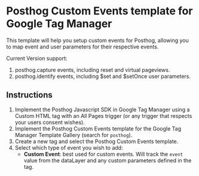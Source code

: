 # Posthog Custom Events template for Google Tag Manager

This template will help you setup custom events for Posthog, allowing you to map event and user parameters for their respective events.

Current Version support:

1. posthog.capture events, including reset and virtual pageviews.
2. posthog.identify events, including $set and $setOnce user parameters.

## Instructions

1. Implement the Posthog Javascript SDK in Google Tag Manager using a Custom HTML tag with an All Pages trigger (or any trigger that respects your users consent wishes).
2. Implement the Posthog Custom Events template for the Google Tag Manager Template Gallery (search for `posthog`).
3. Create a new tag and select the Posthog Custom Events template.
4. Select which type of event you wish to add:
   - **Custom Event**: best used for custom events. Will track the `event` value from the dataLayer and any custom parameters defined in the tag.

